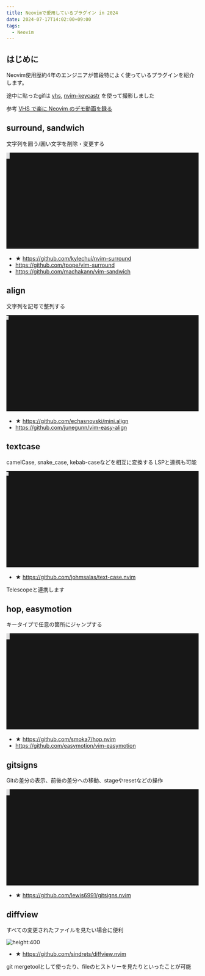 ```yaml
---
title: Neovimで愛用しているプラグイン in 2024
date: 2024-07-17T14:02:00+09:00
tags:
  - Neovim
---
```

 
## はじめに

Neovim使用歴約4年のエンジニアが普段特によく使っているプラグインを紹介します。

途中に貼ったgifは [vhs](https://github.com/charmbracelet/vhs), [nvim-keycastr](https://github.com/4513ECHO/nvim-keycastr) を使って撮影しました

参考 [VHS で楽に Neovim のデモ動画を録る](https://zenn.dev/vim_jp/articles/2024-07-15-vim-vhs-and-neovim)


## surround, sandwich

文字列を囲う/囲い文字を削除・変更する

![](./neovim-favorite-plugin-2024/surround.gif)

- ★ https://github.com/kylechui/nvim-surround
- https://github.com/tpope/vim-surround
- https://github.com/machakann/vim-sandwich


## align

文字列を記号で整列する

![height:400](./neovim-favorite-plugin-2024/align.gif)


- ★ https://github.com/echasnovski/mini.align
- https://github.com/junegunn/vim-easy-align

## textcase

camelCase, snake_case, kebab-caseなどを相互に変換する
LSPと連携も可能

![height:400](./neovim-favorite-plugin-2024/textcase.gif)

- ★ https://github.com/johmsalas/text-case.nvim

Telescopeと連携します

## hop, easymotion

キータイプで任意の箇所にジャンプする

![height:400](./neovim-favorite-plugin-2024/hop.gif)

- ★ https://github.com/smoka7/hop.nvim
- https://github.com/easymotion/vim-easymotion

## gitsigns

Gitの差分の表示、前後の差分への移動、stageやresetなどの操作

![height:400](./neovim-favorite-plugin-2024/gitsigns.gif)


- ★ https://github.com/lewis6991/gitsigns.nvim

## diffview

すべての変更されたファイルを見たい場合に便利

![height:400](https://user-images.githubusercontent.com/2786478/131269942-e34100dd-cbb9-48fe-af31-6e518ce06e9e.png)

- ★ https://github.com/sindrets/diffview.nvim

git mergetoolとして使ったり、fileのヒストリーを見たりといったことが可能
